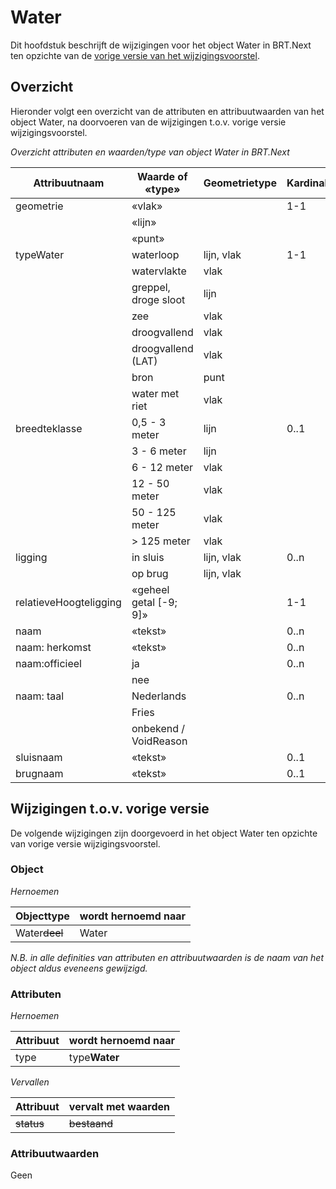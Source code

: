Water
=====

Dit hoofdstuk beschrijft de wijzigingen voor het object Water in BRT.Next
ten opzichte van de [vorige versie van het 
wijzigingsvoorstel](https://docs.geostandaarden.nl/brtnext/cv-im-brtnext-20221104/#Waterdeel).

Overzicht
---------

Hieronder volgt een overzicht van de attributen en attribuutwaarden van het
object Water, na doorvoeren van de wijzigingen t.o.v. vorige versie
wijzigingsvoorstel.

*Overzicht attributen en waarden/type van object Water in BRT.Next*

| Attribuutnaam          | Waarde of «type»     | Geometrietype | Kardinaliteit |
|------------------------|------------------------|---------------|---------------|
| geometrie              | «vlak»                 |               | 1-1           |
|                        | «lijn»                 |               |               |
|                        | «punt»                 |               |               |
| typeWater              | waterloop              | lijn, vlak    | 1-1           |
|                        | watervlakte            | vlak          |               |
|                        | greppel, droge sloot   | lijn          |               |
|                        | zee                    | vlak          |               |
|                        | droogvallend           | vlak          |               |
|                        | droogvallend (LAT)     | vlak          |               |
|                        | bron                   | punt          |               |
|                        | water met riet         | vlak          |               |
| breedteklasse          | 0,5 - 3 meter          | lijn          | 0..1          |
|                        | 3 - 6 meter            | lijn          |               |
|                        | 6 - 12 meter           | vlak          |               |
|                        | 12 - 50 meter          | vlak          |               |
|                        | 50 - 125 meter         | vlak          |               |
|                        | \> 125 meter           | vlak          |               |
| ligging                | in sluis               | lijn, vlak    | 0..n          |
|                        | op brug                | lijn, vlak    |               |
| relatieveHoogteligging | «geheel getal [-9; 9]» |               | 1-1           |
| naam                   | «tekst»                |               | 0..n          |
| naam: herkomst         | «tekst»                |               | 0..n          |
| naam:officieel         | ja                     |               | 0..n          |
|                        | nee                    |               |               |
| naam: taal             | Nederlands             |               | 0..n          |
|                        | Fries                  |               |               |
|                        | onbekend / VoidReason  |               |               |
| sluisnaam              | «tekst»                |               | 0..1          |
| brugnaam               | «tekst»                |               | 0..1          |

Wijzigingen t.o.v. vorige versie 
--------------------------------

De volgende wijzigingen zijn doorgevoerd in het object Water ten opzichte
van vorige versie wijzigingsvoorstel.

### Object

*Hernoemen*

| Objecttype    | wordt hernoemd naar |
|---------------|---------------------|
| Water~~deel~~ | Water               |

*N.B. in alle definities van attributen en attribuutwaarden is de naam van het object aldus eveneens gewijzigd.*


### Attributen

*Hernoemen*

| Attribuut | wordt hernoemd naar |
|-----------|---------------------|
| type      | type**Water**     |

*Vervallen*

| Attribuut      | vervalt met waarden |
|----------------|------------------------------|
| ~~status~~ | ~~bestaand~~                     |

### Attribuutwaarden

Geen
